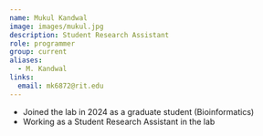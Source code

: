 ```yaml
---
name: Mukul Kandwal
image: images/mukul.jpg
description: Student Research Assistant
role: programmer
group: current
aliases:
  - M. Kandwal
links:
  email: mk6872@rit.edu
---
```


- Joined the lab in 2024 as a graduate student (Bioinformatics)
- Working as a Student Research Assistant in the lab
